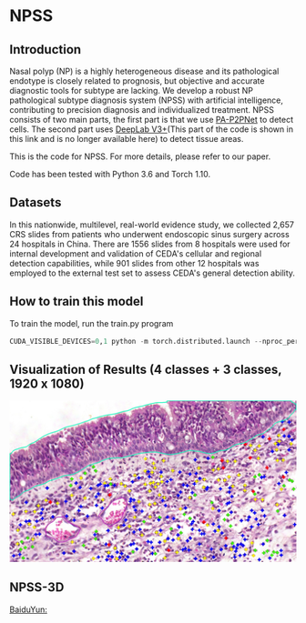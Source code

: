 # NPSS

## Introduction
Nasal polyp (NP) is a highly heterogeneous disease and its pathological endotype is closely related to prognosis, but objective and accurate diagnostic tools for subtype are lacking. We develop a robust NP pathological subtype diagnosis system (NPSS) with artificial intelligence, contributing to precision diagnosis and individualized treatment. NPSS consists of two main parts, the first part is that we use [PA-P2PNet](https://arxiv.org/abs/2303.02602 "DPA-P2PNet: Deformable Proposal-aware P2PNet for Accurate Point-based Cell Detection") to detect cells. The second part uses [DeepLab V3+](https://github.com/VainF/DeepLabV3Plus-Pytorch "DeepLabV3Plus-Pytorch")(This part of the code is shown in this link and is no longer available here) to detect tissue areas.

This is the code for NPSS. For more details, please refer to our paper.

Code has been tested with Python 3.6 and Torch 1.10.

## Datasets
In this nationwide, multilevel, real-world evidence study, we collected 2,657 CRS slides from patients who underwent endoscopic sinus surgery across 24 hospitals in China. There are 1556 slides from 8 hospitals were used for internal development and validation of CEDA's cellular and regional detection capabilities, while 901 slides from other 12 hospitals was employed to the external test set to assess CEDA's general detection ability.

## How to train this model
To train the model, run the train.py program
```python
CUDA_VISIBLE_DEVICES=0,1 python -m torch.distributed.launch --nproc_per_node=2 --master_port=29510 train.py --output_dir=_savePath_.pth --eos_coef=0.8 --dataset=bxr --num_classes=4 --num_workers=4 --start_eval=50 --epochs=150 --batch_size=4
```

## Visualization of Results (4 classes + 3 classes, 1920 x 1080)
<p align="center">
    <img src="imgs/image1.jpg" width=600></br>
</p>

## NPSS-3D
[BaiduYun:](https://pan.baidu.com/s/1wT1IUSAFg52latEgklSXlw?pwd=kqi1)

